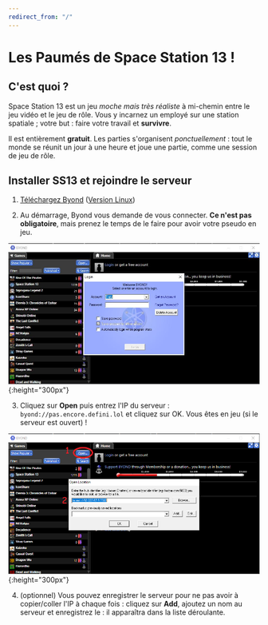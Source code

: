 ```yaml
---
redirect_from: "/"
---
```


# Les Paumés de Space Station 13 !

## C'est quoi ? 

Space Station 13 est un jeu *moche mais très réaliste* à mi-chemin entre le jeu vidéo et le jeu de rôle. Vous y incarnez un employé sur une station spatiale ; votre but : faire votre travail et **survivre**.

Il est entièrement **gratuit**. Les parties s'organisent *ponctuellement* : tout le monde se réunit un jour à une heure et joue une partie, comme une session de jeu de rôle.

## Installer SS13 et rejoindre le serveur

1. [Téléchargez Byond](http://www.byond.com/download/build/513/513.1517_byond.exe) ([Version Linux](http://www.byond.com/download/build/513/513.1517_byond_linux.zip))

2. Au démarrage, Byond vous demande de vous connecter. **Ce n'est pas obligatoire**, mais prenez le temps de le faire pour avoir votre pseudo en jeu.  

![Page de connexion Byond](assets/images/byond-login.jpg){:height="300px"}

3. Cliquez sur **Open** puis entrez l'IP du serveur : `byond://pas.encore.defini.lol` et cliquez sur OK. Vous êtes en jeu (si le serveur est ouvert) !

![Rejoindre un serveur](assets/images/byond-connect.png){:height="300px"}

4. (optionnel) Vous pouvez enregistrer le serveur pour ne pas avoir à copier/coller l'IP à chaque fois : cliquez sur **Add**, ajoutez un nom au serveur et enregistrez le : il apparaîtra dans la liste déroulante.
